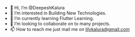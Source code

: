 - 👋 Hi, I’m @DeepeshKalura
- 👀 I’m interested in Building New Technologies.
- 🌱 I’m currently learning Flutter Learning.
- 💞️ I’m looking to collaborate on to many projects.
- 📫 How to reach me just mail me on lilykalura@gmail.com

<!---
DeepeshKalura/DeepeshKalura is a ✨ special ✨ repository because its `README.md` (this file) appears on your GitHub profile.
You can click the Preview link to take a look at your changes.
--->
